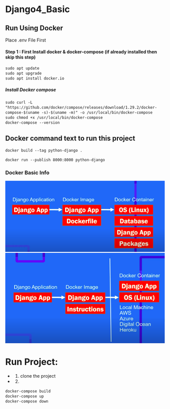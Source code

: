 # Django4_Basic

## Run Using Docker
  Place .env File First 
#### Step 1 : First Install docker & docker-compose (if already installed then skip this step)
```
sudo apt update
sudo apt upgrade
sudo apt install docker.io
```
##### Install Docker compose
```
sudo curl -L "https://github.com/docker/compose/releases/download/1.29.2/docker-compose-$(uname -s)-$(uname -m)" -o /usr/local/bin/docker-compose
sudo chmod +x /usr/local/bin/docker-compose
docker-compose --version
```

## Docker command text to run this project
```
docker build --tag python-django .
```
```
docker run --publish 8000:8000 python-django
```

### Docker Basic Info
![Docker Basic 1.1 ](https://github.com/MdNazmul9/Django4_Basic/blob/main/doc/1.1.png)
![Docker Basic 1.2 ](https://github.com/MdNazmul9/Django4_Basic/blob/main/doc/1.2.png)


# Run Project:
  - 1. clone the project
  - 2. 
  ```
  docker-compose build
  docker-compose up
  docker-compose down
  ```
